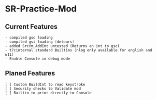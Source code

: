# SR-Practice-Mod

## Current Features

    - compiled gsc loading
    - compiled gsi loading (detours)
    - added SrcVm_AddInt untested (Returns an int to gsc)
    - t7cinternal standard BuiltIns (nlog only available for english and w11)
    - Enable Console in debug mode

## Planed Features
    [ ] Custom BuildInt to read keystroke
    [ ] Security checks to Validate mod
    [ ] Builtin to print directly to Console
    
    